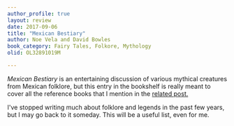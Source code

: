 ```yaml
---
author_profile: true
layout: review
date: 2017-09-06
title: "Mexican Bestiary"
author: Noe Vela and David Bowles
book_category: Fairy Tales, Folkore, Mythology
olid: OL32891019M

---
```


*Mexican Bestiary* is an entertaining discussion of various mythical creatures from Mexican folklore, but this entry in the bookshelf is really meant to cover all the reference books that I mention in the [related post.]((https://multoghost.wordpress.com/2017/09/06/folklore-dictionaries-handbooks-and-overviews-a-very-incomplete-review/))

I've stopped writing much about folklore and legends in the past few years, but I may go back to it someday. This will be a useful list, even for me.